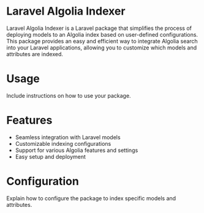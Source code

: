 # Laravel Algolia Indexer

Laravel Algolia Indexer is a Laravel package that simplifies the process of deploying models to an Algolia index based on user-defined configurations. This package provides an easy and efficient way to integrate Algolia search into your Laravel applications, allowing you to customize which models and attributes are indexed.


# Usage
Include instructions on how to use your package.

# Features
- Seamless integration with Laravel models
- Customizable indexing configurations
- Support for various Algolia features and settings
- Easy setup and deployment

# Configuration
Explain how to configure the package to index specific models and attributes.